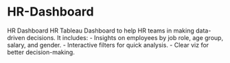 # HR-Dashboard
HR Dashboard
HR Tableau Dashboard to help HR teams in making data-driven decisions. It includes: - Insights on employees by job role, age group, salary, and gender. - Interactive filters for quick analysis. - Clear viz for better decision-making.
